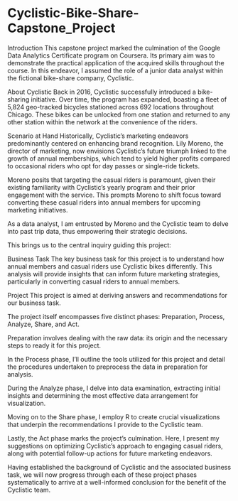 # Cyclistic-Bike-Share-Capstone_Project
Introduction
This capstone project marked the culmination of the Google Data Analytics Certificate program on Coursera. Its primary aim was to demonstrate the practical application of the acquired skills throughout the course. In this endeavor, I assumed the role of a junior data analyst within the fictional bike-share company, Cyclistic.

About Cyclistic
Back in 2016, Cyclistic successfully introduced a bike-sharing initiative. Over time, the program has expanded, boasting a fleet of 5,824 geo-tracked bicycles stationed across 692 locations throughout Chicago. These bikes can be unlocked from one station and returned to any other station within the network at the convenience of the riders.

Scenario at Hand
Historically, Cyclistic’s marketing endeavors predominantly centered on enhancing brand recognition. Lily Moreno, the director of marketing, now envisions Cyclistic’s future triumph linked to the growth of annual memberships, which tend to yield higher profits compared to occasional riders who opt for day passes or single-ride tickets.

Moreno posits that targeting the casual riders is paramount, given their existing familiarity with Cyclistic’s yearly program and their prior engagement with the service. This prompts Moreno to shift focus toward converting these casual riders into annual members for upcoming marketing initiatives.

As a data analyst, I am entrusted by Moreno and the Cyclistic team to delve into past trip data, thus empowering their strategic decisions.

This brings us to the central inquiry guiding this project:

Business Task
The key business task for this project is to understand how annual members and casual riders use Cyclistic bikes differently. This analysis will provide insights that can inform future marketing strategies, particularly in converting casual riders to annual members.

Project
This project is aimed at deriving answers and recommendations for our business task.

The project itself encompasses five distinct phases: Preparation, Process, Analyze, Share, and Act.

Preparation involves dealing with the raw data: its origin and the necessary steps to ready it for this project.

In the Process phase, I’ll outline the tools utilized for this project and detail the procedures undertaken to preprocess the data in preparation for analysis.

During the Analyze phase, I delve into data examination, extracting initial insights and determining the most effective data arrangement for visualization.

Moving on to the Share phase, I employ R to create crucial visualizations that underpin the recommendations I provide to the Cyclistic team.

Lastly, the Act phase marks the project’s culmination. Here, I present my suggestions on optimizing Cyclistic’s approach to engaging casual riders, along with potential follow-up actions for future marketing endeavors.

Having established the background of Cyclistic and the associated business task, we will now progress through each of these project phases systematically to arrive at a well-informed conclusion for the benefit of the Cyclistic team.
 
